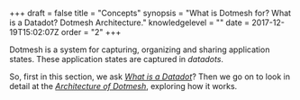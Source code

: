 +++
draft = false
title = "Concepts"
synopsis = "What is Dotmesh for? What is a Datadot? Dotmesh Architecture."
knowledgelevel = ""
date = 2017-12-19T15:02:07Z
order = "2"
+++

Dotmesh is a system for capturing, organizing and sharing application states.  These application states are captured in _datadots_.

So, first in this section, we ask [_What is a Datadot_](/concepts/what-is-a-datadot/)? Then we go on to look in detail at the [_Architecture of Dotmesh_](/concepts/architecture/), exploring how it works.

